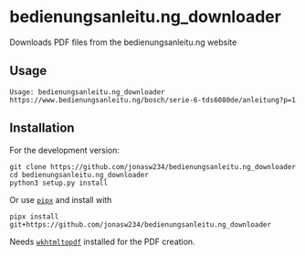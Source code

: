 # bedienungsanleitu.ng_downloader
Downloads PDF files from the bedienungsanleitu.ng website

## Usage
```
Usage: bedienungsanleitu.ng_downloader https://www.bedienungsanleitu.ng/bosch/serie-6-tds6080de/anleitung?p=1
```

## Installation
For the development version:
```
git clone https://github.com/jonasw234/bedienungsanleitu.ng_downloader
cd bedienungsanleitu.ng_downloader
python3 setup.py install
```
Or use [`pipx`](https://pypi.org/project/pipx/) and install with
```
pipx install git+https://github.com/jonasw234/bedienungsanleitu.ng_downloader
```
Needs [`wkhtmltopdf`](https://wkhtmltopdf.org/) installed for the PDF creation.
